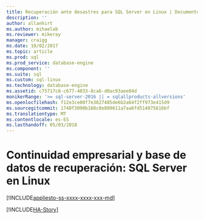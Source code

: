 ```yaml
---
title: Recuperación ante desastres para SQL Server en Linux | Documentos de Microsoft
description: ''
author: allanhirt
ms.author: mihaelab
ms.reviewer: mikeray
manager: craigg
ms.date: 10/02/2017
ms.topic: article
ms.prod: sql
ms.prod_service: database-engine
ms.component: ''
ms.suite: sql
ms.custom: sql-linux
ms.technology: database-engine
ms.assetid: c75717c8-c677-4033-8ca6-d0ac93aee04d
monikerRange: '>= sql-server-2016 || = sqlallproducts-allversions'
ms.openlocfilehash: f12e3ce00f7e3627405de6b2a64f2ff973e415d9
ms.sourcegitcommit: 1740f3090b168c0e809611a7aa6fd514075616bf
ms.translationtype: MT
ms.contentlocale: es-ES
ms.lasthandoff: 05/03/2018
---
```

# <a name="business-continuity-and-database-recovery---sql-server-on-linux"></a>Continuidad empresarial y base de datos de recuperación: SQL Server en Linux

[!INCLUDE[appliesto-ss-xxxx-xxxx-xxx-md](../includes/appliesto-ss-xxxx-xxxx-xxx-md.md)]

[!INCLUDE[HA-Story](../includes/sql-server-ha-story.md)]
